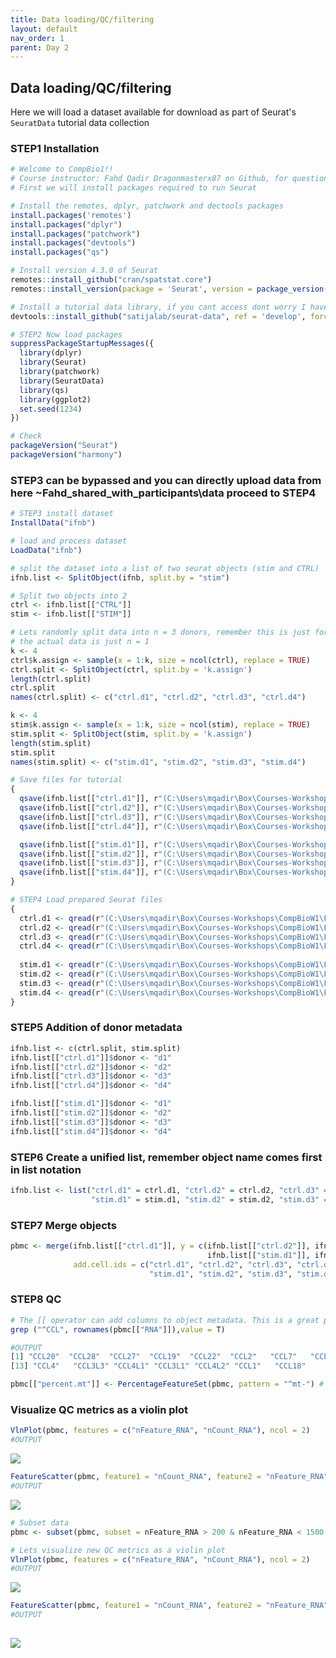 ```yaml
---
title: Data loading/QC/filtering
layout: default
nav_order: 1
parent: Day 2
---
```


## Data loading/QC/filtering
Here we will load a dataset available for download as part of Seurat's `SeuratData` tutorial data collection
### STEP1 Installation
```r
# Welcome to CompBio1!!
# Course instructor: Fahd Qadir Dragonmasterx87 on Github, for questions create an issue in the course repository
# First we will install packages required to run Seurat

# Install the remotes, dplyr, patchwork and dectools packages
install.packages('remotes')
install.packages("dplyr")
install.packages("patchwork")
install.packages("devtools")
install.packages("qs")

# Install version 4.3.0 of Seurat
remotes::install_github("cran/spatstat.core")
remotes::install_version(package = 'Seurat', version = package_version('4.3.0'))

# Install a tutorial data library, if you cant access dont worry I have a backup
devtools::install_github("satijalab/seurat-data", ref = 'develop', force = TRUE)

# STEP2 Now load packages
suppressPackageStartupMessages({
  library(dplyr)
  library(Seurat)
  library(patchwork)
  library(SeuratData)
  library(qs)
  library(ggplot2)
  set.seed(1234)
})

# Check
packageVersion("Seurat")
packageVersion("harmony")
```

### STEP3 can be bypassed and you can directly upload data from here ~Fahd_shared_with_participants\data proceed to STEP4
```r
# STEP3 install dataset
InstallData("ifnb")

# load and process dataset
LoadData("ifnb")

# split the dataset into a list of two seurat objects (stim and CTRL)
ifnb.list <- SplitObject(ifnb, split.by = "stim")

# Split two objects into 2
ctrl <- ifnb.list[["CTRL"]]
stim <- ifnb.list[["STIM"]]

# Lets randomly split data into n = 3 donors, remember this is just for simulation purposes
# the actual data is just n = 1
k <- 4
ctrl$k.assign <- sample(x = 1:k, size = ncol(ctrl), replace = TRUE)
ctrl.split <- SplitObject(ctrl, split.by = 'k.assign')
length(ctrl.split)
ctrl.split
names(ctrl.split) <- c("ctrl.d1", "ctrl.d2", "ctrl.d3", "ctrl.d4")

k <- 4
stim$k.assign <- sample(x = 1:k, size = ncol(stim), replace = TRUE)
stim.split <- SplitObject(stim, split.by = 'k.assign')
length(stim.split)
stim.split
names(stim.split) <- c("stim.d1", "stim.d2", "stim.d3", "stim.d4")

# Save files for tutorial
{
  qsave(ifnb.list[["ctrl.d1"]], r"(C:\Users\mqadir\Box\Courses-Workshops\CompBioW1\Fahd_shared_with_participants\data\ctrl.d1.qs)")
  qsave(ifnb.list[["ctrl.d2"]], r"(C:\Users\mqadir\Box\Courses-Workshops\CompBioW1\Fahd_shared_with_participants\data\ctrl.d2.qs)")
  qsave(ifnb.list[["ctrl.d3"]], r"(C:\Users\mqadir\Box\Courses-Workshops\CompBioW1\Fahd_shared_with_participants\data\ctrl.d3.qs)")
  qsave(ifnb.list[["ctrl.d4"]], r"(C:\Users\mqadir\Box\Courses-Workshops\CompBioW1\Fahd_shared_with_participants\data\ctrl.d4.qs)")

  qsave(ifnb.list[["stim.d1"]], r"(C:\Users\mqadir\Box\Courses-Workshops\CompBioW1\Fahd_shared_with_participants\data\stim.d1.qs)")
  qsave(ifnb.list[["stim.d2"]], r"(C:\Users\mqadir\Box\Courses-Workshops\CompBioW1\Fahd_shared_with_participants\data\stim.d2.qs)")
  qsave(ifnb.list[["stim.d3"]], r"(C:\Users\mqadir\Box\Courses-Workshops\CompBioW1\Fahd_shared_with_participants\data\stim.d3.qs)")
  qsave(ifnb.list[["stim.d4"]], r"(C:\Users\mqadir\Box\Courses-Workshops\CompBioW1\Fahd_shared_with_participants\data\stim.d4.qs)")
}

# STEP4 Load prepared Seurat files
{
  ctrl.d1 <- qread(r"(C:\Users\mqadir\Box\Courses-Workshops\CompBioW1\Fahd_shared_with_participants\data\ctrl.d1.qs)")
  ctrl.d2 <- qread(r"(C:\Users\mqadir\Box\Courses-Workshops\CompBioW1\Fahd_shared_with_participants\data\ctrl.d2.qs)")
  ctrl.d3 <- qread(r"(C:\Users\mqadir\Box\Courses-Workshops\CompBioW1\Fahd_shared_with_participants\data\ctrl.d3.qs)")
  ctrl.d4 <- qread(r"(C:\Users\mqadir\Box\Courses-Workshops\CompBioW1\Fahd_shared_with_participants\data\ctrl.d4.qs)")
  
  stim.d1 <- qread(r"(C:\Users\mqadir\Box\Courses-Workshops\CompBioW1\Fahd_shared_with_participants\data\stim.d1.qs)")
  stim.d2 <- qread(r"(C:\Users\mqadir\Box\Courses-Workshops\CompBioW1\Fahd_shared_with_participants\data\stim.d2.qs)")
  stim.d3 <- qread(r"(C:\Users\mqadir\Box\Courses-Workshops\CompBioW1\Fahd_shared_with_participants\data\stim.d3.qs)")
  stim.d4 <- qread(r"(C:\Users\mqadir\Box\Courses-Workshops\CompBioW1\Fahd_shared_with_participants\data\stim.d4.qs)")
}
```

### STEP5 Addition of donor metadata
```r
ifnb.list <- c(ctrl.split, stim.split)
ifnb.list[["ctrl.d1"]]$donor <- "d1"
ifnb.list[["ctrl.d2"]]$donor <- "d2"
ifnb.list[["ctrl.d3"]]$donor <- "d3"
ifnb.list[["ctrl.d4"]]$donor <- "d4"

ifnb.list[["stim.d1"]]$donor <- "d1"
ifnb.list[["stim.d2"]]$donor <- "d2"
ifnb.list[["stim.d3"]]$donor <- "d3"
ifnb.list[["stim.d4"]]$donor <- "d4"
```

### STEP6 Create a unified list, remember object name comes first in list notation
```r
ifnb.list <- list("ctrl.d1" = ctrl.d1, "ctrl.d2" = ctrl.d2, "ctrl.d3" = ctrl.d3, "ctrl.d4" = ctrl.d4,
                  "stim.d1" = stim.d1, "stim.d2" = stim.d2, "stim.d3" = stim.d3, "stim.d4" = stim.d4)
```

### STEP7 Merge objects
```r
pbmc <- merge(ifnb.list[["ctrl.d1"]], y = c(ifnb.list[["ctrl.d2"]], ifnb.list[["ctrl.d3"]], ifnb.list[["ctrl.d4"]],
                                            ifnb.list[["stim.d1"]], ifnb.list[["stim.d2"]], ifnb.list[["stim.d3"]], ifnb.list[["stim.d4"]]), 
              add.cell.ids = c("ctrl.d1", "ctrl.d2", "ctrl.d3", "ctrl.d4",
                               "stim.d1", "stim.d2", "stim.d3", "stim.d4"), project = "pbmc")
```

### STEP8 QC
```r
# The [[ operator can add columns to object metadata. This is a great place to stash QC stats
grep ("^CCL", rownames(pbmc[["RNA"]]),value = T)
```
```r
#OUTPUT
[1] "CCL20"  "CCL28"  "CCL27"  "CCL19"  "CCL22"  "CCL2"   "CCL7"   "CCL8"   "CCL13"  "CCL5"   "CCL23"  "CCL3"  
[13] "CCL4"   "CCL3L3" "CCL4L1" "CCL3L1" "CCL4L2" "CCL1"   "CCL18"

pbmc[["percent.mt"]] <- PercentageFeatureSet(pbmc, pattern = "^mt-") # this dataset doesnt contain MT DNA, otherwise we subset on <10% MT
```

### Visualize QC metrics as a violin plot
```r
VlnPlot(pbmc, features = c("nFeature_RNA", "nCount_RNA"), ncol = 2)
#OUTPUT
```
![](../../assets/images/vlnplt.JPG)
```r
FeatureScatter(pbmc, feature1 = "nCount_RNA", feature2 = "nFeature_RNA")
#OUTPUT
```
![](../../assets/images/scatter.JPG)
```r
# Subset data
pbmc <- subset(pbmc, subset = nFeature_RNA > 200 & nFeature_RNA < 1500 & nCount_RNA < 6000)

# Lets visualize new QC metrics as a violin plot
VlnPlot(pbmc, features = c("nFeature_RNA", "nCount_RNA"), ncol = 2)
#OUTPUT
```
![](../../assets/images/vlnplt2.JPG)
```r
FeatureScatter(pbmc, feature1 = "nCount_RNA", feature2 = "nFeature_RNA")
#OUTPUT
```
![](../../assets/images/scatter2.JPG)
----

[Just the Docs]: https://just-the-docs.github.io/just-the-docs/
[GitHub Pages]: https://docs.github.com/en/pages
[README]: https://github.com/just-the-docs/just-the-docs-template/blob/main/README.md
[Jekyll]: https://jekyllrb.com
[GitHub Pages / Actions workflow]: https://github.blog/changelog/2022-07-27-github-pages-custom-github-actions-workflows-beta/
[use this template]: https://github.com/just-the-docs/just-the-docs-template/generate
